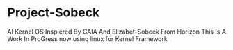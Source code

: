 # Project-Sobeck
AI Kernel OS Inspiered By GAIA And Elizabet-Sobeck From Horizon
This Is A Work In ProGress
now using linux for Kernel Framework
